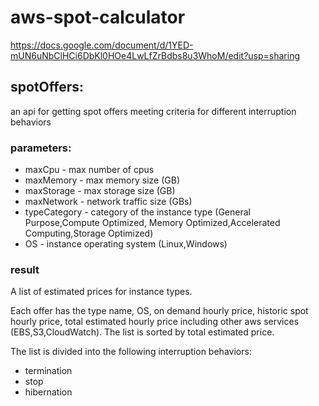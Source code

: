 # aws-spot-calculator
https://docs.google.com/document/d/1YED-mUN6uNbClHCi6DbKl0HOe4LwLfZrBdbs8u3WhoM/edit?usp=sharing
## spotOffers:
an api for getting spot offers meeting criteria for different interruption behaviors
### parameters:
* maxCpu - max number of cpus 
* maxMemory - max memory size (GB)
* maxStorage - max storage size (GB)
* maxNetwork - network traffic size (GBs)
* typeCategory - category of the instance type (General Purpose,Compute Optimized, Memory Optimized,Accelerated Computing,Storage Optimized)
* OS - instance operating system (Linux,Windows)
### result
A list of estimated prices for instance types. 

Each offer has the type name, OS, on demand hourly price, historic spot hourly price, total estimated hourly price including other aws services (EBS,S3,CloudWatch).
The list is sorted by total estimated price.

The list is divided into the following interruption behaviors:
* termination
* stop
* hibernation
  
